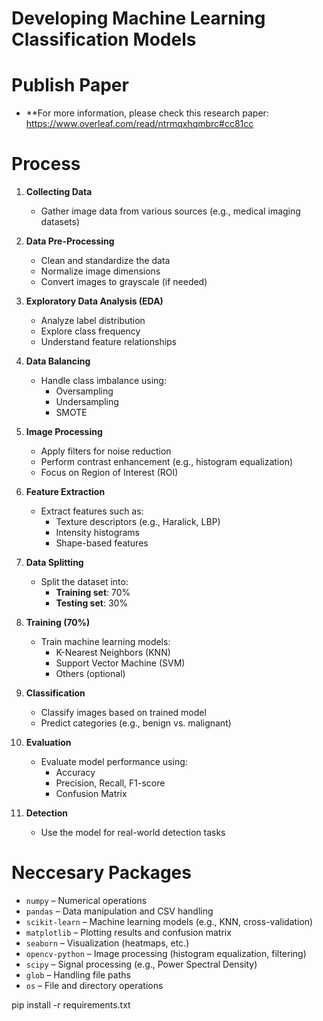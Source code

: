 # Developing Machine Learning Classification Models 
# Publish Paper
- **For more information, please check this research paper: https://www.overleaf.com/read/ntrmqxhqmbrc#cc81cc
# Process
1. **Collecting Data**  
   - Gather image data from various sources (e.g., medical imaging datasets)

2. **Data Pre-Processing**  
   - Clean and standardize the data
   - Normalize image dimensions
   - Convert images to grayscale (if needed)

3. **Exploratory Data Analysis (EDA)**  
   - Analyze label distribution
   - Explore class frequency
   - Understand feature relationships

4. **Data Balancing**  
   - Handle class imbalance using:
     - Oversampling
     - Undersampling
     - SMOTE

5. **Image Processing**  
   - Apply filters for noise reduction
   - Perform contrast enhancement (e.g., histogram equalization)
   - Focus on Region of Interest (ROI)

6. **Feature Extraction**  
   - Extract features such as:
     - Texture descriptors (e.g., Haralick, LBP)
     - Intensity histograms
     - Shape-based features

7. **Data Splitting**  
   - Split the dataset into:
     - **Training set**: 70%
     - **Testing set**: 30%

8. **Training (70%)**  
   - Train machine learning models:
     - K-Nearest Neighbors (KNN)
     - Support Vector Machine (SVM)
     - Others (optional)

9. **Classification**  
   - Classify images based on trained model
   - Predict categories (e.g., benign vs. malignant)

10. **Evaluation**  
    - Evaluate model performance using:
      - Accuracy
      - Precision, Recall, F1-score
      - Confusion Matrix

11. **Detection**  
    - Use the model for real-world detection tasks


# Neccesary Packages
- `numpy` – Numerical operations
- `pandas` – Data manipulation and CSV handling
- `scikit-learn` – Machine learning models (e.g., KNN, cross-validation)
- `matplotlib` – Plotting results and confusion matrix
- `seaborn` – Visualization (heatmaps, etc.)
- `opencv-python` – Image processing (histogram equalization, filtering)
- `scipy` – Signal processing (e.g., Power Spectral Density)
- `glob` – Handling file paths
- `os` – File and directory operations

pip install -r requirements.txt

